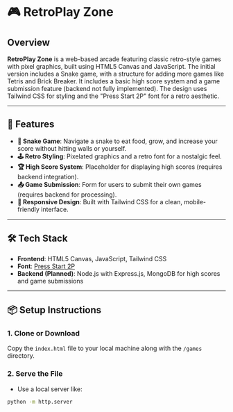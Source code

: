 # 🎮 RetroPlay Zone

## Overview

**RetroPlay Zone** is a web-based arcade featuring classic retro-style games with pixel graphics,
built using HTML5 Canvas and JavaScript. The initial version includes a Snake game,
with a structure for adding more games like Tetris and Brick Breaker.
It includes a basic high score system and a game submission feature (backend not fully implemented).
The design uses Tailwind CSS for styling and the "Press Start 2P" font for a retro aesthetic.

---

## 🚀 Features

- **🐍 Snake Game**: Navigate a snake to eat food, grow, and increase your score without hitting walls or yourself.
- **🕹️ Retro Styling**: Pixelated graphics and a retro font for a nostalgic feel.
- **🏆 High Score System**: Placeholder for displaying high scores (requires backend integration).
- **📤 Game Submission**: Form for users to submit their own games (requires backend for processing).
- **📱 Responsive Design**: Built with Tailwind CSS for a clean, mobile-friendly interface.

---

## 🛠 Tech Stack

- **Frontend**: HTML5 Canvas, JavaScript, Tailwind CSS
- **Font**: [Press Start 2P](https://fonts.google.com/specimen/Press+Start+2P)
- **Backend (Planned)**: Node.js with Express.js, MongoDB for high scores and game submissions

---

## 📦 Setup Instructions

### 1. Clone or Download

Copy the `index.html` file to your local machine along with the `/games` directory.

### 2. Serve the File

- Use a local server like:

```bash
python -m http.server
